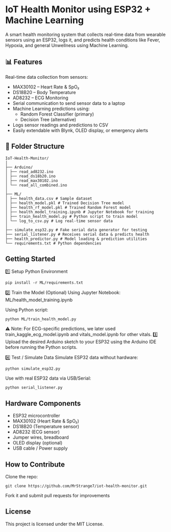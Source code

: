 # IoT Health Monitor using ESP32 + Machine Learning
A smart health monitoring system that collects real-time data from wearable sensors using an ESP32, logs it, and predicts health conditions like Fever, Hypoxia, and general Unwellness using Machine Learning.



## 📊 Features
Real-time data collection from sensors:


- MAX30102 – Heart Rate & SpO₂
- DS18B20 – Body Temperature
- AD8232 – ECG Monitoring
- Serial communication to send sensor data to a laptop
- Machine Learning predictions using:
  - Random Forest Classifier (primary)
  - Decision Tree (alternative)
- Logs sensor readings and predictions to CSV
- Easily extendable with Blynk, OLED display, or emergency alerts

## 📂 Folder Structure

```
IoT-Health-Monitor/
│
├── Arduino/
│ ├── read_ad8232.ino
│ ├── read_ds18b20.ino
│ ├── read_max30102.ino
│ └── read_all_combined.ino
│
├── ML/
│ ├── health_data.csv # Sample dataset
│ ├── health_model.pkl # Trained Decision Tree model
│ ├── health_rf_model.pkl # Trained Random Forest model
│ ├── health_model_training.ipynb # Jupyter Notebook for training
│ ├── train_health_model.py # Python script to train model
│ └── log_to_csv.py # Log real-time sensor data
│
├── simulate_esp32.py # Fake serial data generator for testing
├── serial_listener.py # Receives serial data & predicts health
├── health_predictor.py # Model loading & prediction utilities
└── requirements.txt # Python dependencies
```
## Getting Started
1️⃣  Setup Python Environment
```
pip install -r ML/requirements.txt
```
2️⃣  Train the Model (Optional)
Using Jupyter Notebook: ML/health_model_training.ipynb

Using Python script:

```
python ML/train_health_model.py
```
⚠️ Note: For ECG-specific predictions, we later used train_kaggle_ecg_model.ipynb and vitals_model.ipynb for other vitals.
3️⃣  Upload the desired Arduino sketch to your ESP32 using the Arduino IDE before running the Python scripts.

4️⃣ Test / Simulate Data
Simulate ESP32 data without hardware:
```
python simulate_esp32.py
```
Use with real ESP32 data via USB/Serial:

```
python serial_listener.py
```
## Hardware Components
- ESP32 microcontroller
- MAX30102 (Heart Rate & SpO₂)
- DS18B20 (Temperature sensor)
- AD8232 (ECG sensor)
- Jumper wires, breadboard
- OLED display (optional)
- USB cable / Power supply

## How to Contribute
Clone the repo:
```
git clone https://github.com/MrStrange7/iot-health-monitor.git
```
Fork it and submit pull requests for improvements

## License
This project is licensed under the MIT License.
